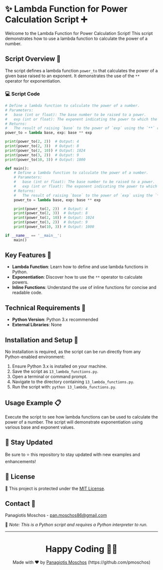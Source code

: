 # ✨ Lambda Function for Power Calculation Script ➕

Welcome to the Lambda Function for Power Calculation Script! This script demonstrates how to use a lambda function to calculate the power of a number.

## Script Overview 📘

The script defines a lambda function `power_to` that calculates the power of a given base raised to an exponent. It demonstrates the use of the `**` operator for exponentiation.

### :computer: Script Code

```python
# Define a lambda function to calculate the power of a number.
# Parameters:
#   base (int or float): The base number to be raised to a power.
#   exp (int or float): The exponent indicating the power to which the base is raised.
# Returns:
#   The result of raising `base` to the power of `exp` using the `**` operator.
power_to = lambda base, exp: base ** exp

print(power_to(2, 2))  # Output: 4
print(power_to(2, 3))  # Output: 8
print(power_to(2, 10)) # Output: 1024
print(power_to(3, 2))  # Output: 9
print(power_to(10, 3)) # Output: 1000

def main():
    # Define a lambda function to calculate the power of a number.
    # Parameters:
    #   base (int or float): The base number to be raised to a power.
    #   exp (int or float): The exponent indicating the power to which the base is raised.
    # Returns:
    #   The result of raising `base` to the power of `exp` using the `**` operator.
    power_to = lambda base, exp: base ** exp

    print(power_to(2, 2))  # Output: 4
    print(power_to(2, 3))  # Output: 8
    print(power_to(2, 10)) # Output: 1024
    print(power_to(3, 2))  # Output: 9
    print(power_to(10, 3)) # Output: 1000

if __name__ == '__main__':
    main()
```

## Key Features 🌟

- **Lambda Function**: Learn how to define and use lambda functions in Python.
- **Exponentiation**: Discover how to use the `**` operator to calculate powers.
- **Inline Functions**: Understand the use of inline functions for concise and readable code.

## Technical Requirements 🔧

- **Python Version**: Python 3.x recommended
- **External Libraries**: None

## Installation and Setup 🚀

No installation is required, as the script can be run directly from any Python-enabled environment:

1. Ensure Python 3.x is installed on your machine.
2. Save the script as `13_lambda_functions.py`.
3. Open a terminal or command prompt.
4. Navigate to the directory containing `13_lambda_functions.py`.
5. Run the script with: `python 13_lambda_functions.py`.

## Usage Example 📋

Execute the script to see how lambda functions can be used to calculate the power of a number. The script will demonstrate exponentiation using various base and exponent values.

## 📢 Stay Updated

Be sure to ⭐ this repository to stay updated with new examples and enhancements!

## 📄 License
🔐 This project is protected under the [MIT License](https://mit-license.org/).


## Contact 📧
Panagiotis Moschos - pan.moschos86@gmail.com

🔗 *Note: This is a Python script and requires a Python interpreter to run.*

---
<h1 align=center>Happy Coding 👨‍💻 </h1>

<p align="center">
  Made with ❤️ by 
  <a href="https://www.linkedin.com/in/panagiotis-moschos" target="_blank">
  Panagiotis Moschos</a> (https://github.com/pmoschos)
</p>
